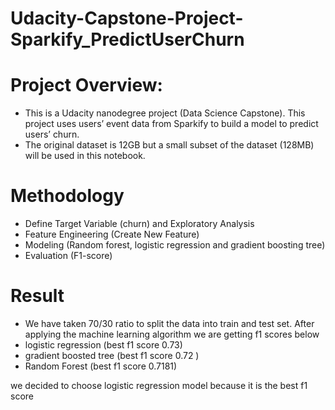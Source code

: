 # Udacity-Capstone-Project-Sparkify_PredictUserChurn
# Project Overview:
* This is a Udacity nanodegree project (Data Science Capstone). This project uses users’ event data from Sparkify to build a model to predict users’ churn.
* The original dataset is 12GB but a small subset of the dataset (128MB) will be used in this notebook.

# Methodology
* Define Target Variable (churn) and Exploratory Analysis
* Feature Engineering (Create New Feature)
* Modeling (Random forest, logistic regression and  gradient boosting tree)
* Evaluation (F1-score)


# Result

* We have taken 70/30 ratio to split the data into train and test set. After applying the machine learning algorithm we are getting f1 scores below
* logistic regression (best f1 score 0.73)
* gradient boosted tree (best f1 score 0.72 )
* Random Forest (best f1 score 0.7181)

we decided to choose logistic regression model because it is the best f1 score
